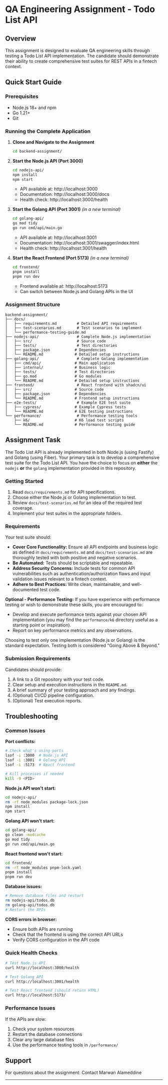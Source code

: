 # QA Engineering Assignment - Todo List API

## Overview
This assignment is designed to evaluate QA engineering skills through testing a Todo List API implementation. The candidate should demonstrate their ability to create comprehensive test suites for REST APIs in a fintech context.

## Quick Start Guide

### Prerequisites
- Node.js 18+ and npm
- Go 1.21+
- Git

### Running the Complete Application

1. **Clone and Navigate to the Assignment**
   ```bash
   cd backend-assignment/
   ```

2. **Start the Node.js API (Port 3000)**
   ```bash
   cd nodejs-api/
   npm install
   npm start
   ```
   - API available at: http://localhost:3000
   - Documentation: http://localhost:3000/docs
   - Health check: http://localhost:3000/health

3. **Start the Golang API (Port 3001)** *(in a new terminal)*
   ```bash
   cd golang-api/
   go mod tidy
   go run cmd/api/main.go
   ```
   - API available at: http://localhost:3001
   - Documentation: http://localhost:3001/swagger/index.html
   - Health check: http://localhost:3001/health

4. **Start the React Frontend (Port 5173)** *(in a new terminal)*
   ```bash
   cd frontend/
   pnpm install
   pnpm run dev
   ```
   - Frontend available at: http://localhost:5173
   - Can switch between Node.js and Golang APIs in the UI

### Assignment Structure

```
backend-assignment/
├── docs/
│   ├── requirements.md         # Detailed API requirements
│   ├── test-scenarios.md       # Test scenarios to implement
│   └── performance-testing-guide.md
├── nodejs-api/                 # Complete Node.js implementation
│   ├── src/                    # Source code
│   ├── tests/                  # Test directories
│   ├── package.json           # Dependencies
│   └── README.md              # Detailed setup instructions
├── golang-api/                 # Complete Golang implementation
│   ├── cmd/api/               # Main application
│   ├── internal/              # Business logic
│   ├── tests/                 # Test directories
│   ├── go.mod                 # Go modules
│   └── README.md              # Detailed setup instructions
├── frontend/                   # React frontend with shadcn/ui
│   ├── src/                   # Source code
│   ├── package.json           # Dependencies
│   └── README.md              # Frontend setup instructions
├── e2e-tests/                  # Example E2E test suite
│   ├── cypress/               # Example Cypress tests
│   └── README.md              # E2E testing instructions
└── performance/                # Performance testing tools
    ├── k6/                    # K6 load test scripts
    └── README.md              # Performance testing guide
```

## Assignment Task

The Todo List API is already implemented in both Node.js (using Fastify) and Golang (using Fiber). Your primary task is to develop a comprehensive test suite for the Todo List API. You have the choice to focus on **either** the `nodejs` **or** the `golang` implementation provided in this repository.

### Getting Started
1. Read `docs/requirements.md` for API specifications.
2. Choose either the Node.js or Golang implementation to test.
3. Review `docs/test-scenarios.md` for an idea of the required test coverage.
4. Implement your test suites in the appropriate folders.

### Requirements

Your test suite should:

*   **Cover Core Functionality:** Ensure all API endpoints and business logic as defined in `docs/requirements.md` and `docs/test-scenarios.md` are thoroughly tested with both positive and negative scenarios.
*   **Be Automated:** Tests should be scriptable and repeatable.
*   **Address Security Concerns:** Include tests for common API vulnerabilities such as authentication/authorization flaws and input validation issues relevant to a fintech context.
*   **Adhere to Best Practices:** Write clean, maintainable, and well-documented test code.

**Optional - Performance Testing:**
If you have experience with performance testing or wish to demonstrate these skills, you are encouraged to:
*   Develop and execute performance tests against your chosen API implementation (you may find the `performance/k6` directory useful as a starting point or inspiration).
*   Report on key performance metrics and any observations.

Choosing to test only one implementation (Node.js or Golang) is the standard expectation. Testing both is considered "Going Above & Beyond."

### Submission Requirements

Candidates should provide:
1. A link to a Git repository with your test code.
2. Clear setup and execution instructions in the `README.md`.
3. A brief summary of your testing approach and any findings.
4. (Optional) CI/CD pipeline configuration.
5. (Optional) Test execution reports.

## Troubleshooting

### Common Issues

**Port conflicts:**
```bash
# Check what's using ports
lsof -i :3000  # Node.js API
lsof -i :3001  # Golang API  
lsof -i :5173  # React frontend

# Kill processes if needed
kill -9 <PID>
```

**Node.js API won't start:**
```bash
cd nodejs-api/
rm -rf node_modules package-lock.json
npm install
npm start
```

**Golang API won't start:**
```bash
cd golang-api/
go clean -modcache
go mod tidy
go run cmd/api/main.go
```

**React frontend won't start:**
```bash
cd frontend/
rm -rf node_modules pnpm-lock.yaml
pnpm install
pnpm run dev
```

**Database issues:**
```bash
# Remove database files and restart
rm nodejs-api/todos.db
rm golang-api/todos.db
# Restart the APIs
```

**CORS errors in browser:**
- Ensure both APIs are running
- Check that the frontend is using the correct API URLs
- Verify CORS configuration in the API code

### Quick Health Checks

```bash
# Test Node.js API
curl http://localhost:3000/health

# Test Golang API  
curl http://localhost:3001/health

# Test React frontend (should return HTML)
curl http://localhost:5173/
```

### Performance Issues

If the APIs are slow:
1. Check your system resources
2. Restart the database connections
3. Clear any large database files
4. Use the performance testing tools in `/performance/`

## Support

For questions about the assignment:
Contact Marwan Alameddine

---
